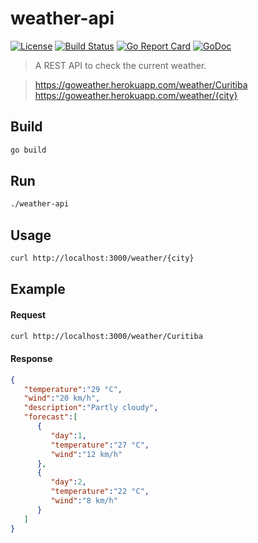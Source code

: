 # weather-api

[![License](https://img.shields.io/badge/license-MIT-brightgreen.svg?style=flat-square)](/LICENSE)
[![Build Status](https://travis-ci.org/idimetrix/weather-api.svg?branch=master)](https://travis-ci.org/idimetrix/weather-api)
[![Go Report Card](https://goreportcard.com/badge/github.com/idimetrix/weather-api)](https://goreportcard.com/report/github.com/idimetrix/weather-api)
[![GoDoc](https://godoc.org/github.com/idimetrix/weather-api?status.svg)](https://godoc.org/github.com/idimetrix/weather-api)

> A REST API to check the current weather.

> https://goweather.herokuapp.com/weather/Curitiba<br />
https://goweather.herokuapp.com/weather/{city}

## Build
```sh
go build
```
## Run
```sh
./weather-api
```
## Usage
```sh
curl http://localhost:3000/weather/{city}
```
## Example
#### Request
```sh
curl http://localhost:3000/weather/Curitiba
```
#### Response
```json
{  
   "temperature":"29 °C",
   "wind":"20 km/h",
   "description":"Partly cloudy",
   "forecast":[  
      {  
         "day":1,
         "temperature":"27 °C",
         "wind":"12 km/h"
      },
      {  
         "day":2,
         "temperature":"22 °C",
         "wind":"8 km/h"
      }
   ]
}
```
